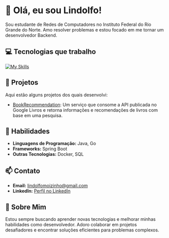 # 👋 Olá, eu sou Lindolfo!

Sou estudante de Redes de Computadores no Instituto Federal do Rio Grande do Norte. Amo resolver problemas e estou focado em me tornar um desenvolvedor Backend.

## 💻 Tecnologias que trabalho
[![My Skills](https://skillicons.dev/icons?i=java,spring,maven,mysql,postgres,mongodb,docker,aws,go&theme=light)](https://skillicons.dev)

## 🚀 Projetos

Aqui estão alguns projetos dos quais desenvolvi:

- [BookRecommendation](https://github.com/libdolf/BookRecommendation): Um serviço que consome a API publicada no Google Livros e retorna informações e recomendações de livros com base em uma pesquisa.

## 🌟 Habilidades

- **Linguagens de Programação:** Java, Go
- **Frameworks:** Spring Boot
- **Outras Tecnologias:** Docker, SQL

## 📫 Contato

- **Email:** lindolfomoizinho@gmail.com
- **LinkedIn:** [Perfil no LinkedIn](https://www.linkedin.com/in/lindolfomoizinho1/)

## 🎯 Sobre Mim

Estou sempre buscando aprender novas tecnologias e melhorar minhas habilidades como desenvolvedor. Adoro colaborar em projetos desafiadores e encontrar soluções eficientes para problemas complexos.


